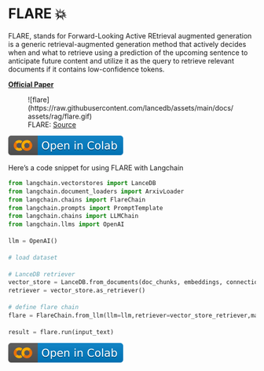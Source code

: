 **FLARE 💥**
====================================================================
FLARE, stands for Forward-Looking Active REtrieval augmented generation is a generic retrieval-augmented generation method that actively decides when and what to retrieve using a prediction of the upcoming sentence to anticipate future content and utilize it as the query to retrieve relevant documents if it contains low-confidence tokens.

**[Official Paper](https://arxiv.org/abs/2305.06983)**

<figure markdown="span">
  ![flare](https://raw.githubusercontent.com/lancedb/assets/main/docs/assets/rag/flare.gif)
  <figcaption>FLARE: <a href="https://github.com/jzbjyb/FLARE">Source</a></figcaption>
</figure>

[![Open In Colab](../../assets/colab.svg)](https://colab.research.google.com/github/lancedb/vectordb-recipes/blob/main/examples/better-rag-FLAIR/main.ipynb)

Here’s a code snippet for using FLARE with Langchain

```python
from langchain.vectorstores import LanceDB
from langchain.document_loaders import ArxivLoader
from langchain.chains import FlareChain
from langchain.prompts import PromptTemplate
from langchain.chains import LLMChain
from langchain.llms import OpenAI

llm = OpenAI()

# load dataset

# LanceDB retriever
vector_store = LanceDB.from_documents(doc_chunks, embeddings, connection=table)
retriever = vector_store.as_retriever()

# define flare chain
flare = FlareChain.from_llm(llm=llm,retriever=vector_store_retriever,max_generation_len=300,min_prob=0.45)

result = flare.run(input_text)
```

[![Open In Colab](../../assets/colab.svg)](https://colab.research.google.com/github/lancedb/vectordb-recipes/blob/main/examples/better-rag-FLAIR/main.ipynb)